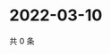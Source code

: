 # 2022-03-10

共 0 条

<!-- BEGIN WEIBO -->
<!-- 最后更新时间 Thu Mar 10 2022 12:19:52 GMT+0800 (China Standard Time) -->

<!-- END WEIBO -->
